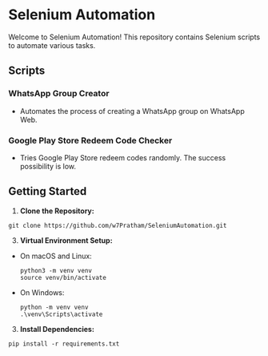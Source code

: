 # Selenium Automation

Welcome to Selenium Automation! This repository contains Selenium scripts to automate various tasks.

## Scripts

### WhatsApp Group Creator

- Automates the process of creating a WhatsApp group on WhatsApp Web.

### Google Play Store Redeem Code Checker

- Tries Google Play Store redeem codes randomly. The success possibility is low.

## Getting Started

1. **Clone the Repository:**
  ```
  git clone https://github.com/w7Pratham/SeleniumAutomation.git
  ```

3. **Virtual Environment Setup:**

- On macOS and Linux:
  ```
  python3 -m venv venv
  source venv/bin/activate
  ```

- On Windows:
  ```
  python -m venv venv
  .\venv\Scripts\activate
  ```

3. **Install Dependencies:**
  ```
  pip install -r requirements.txt
  ```
